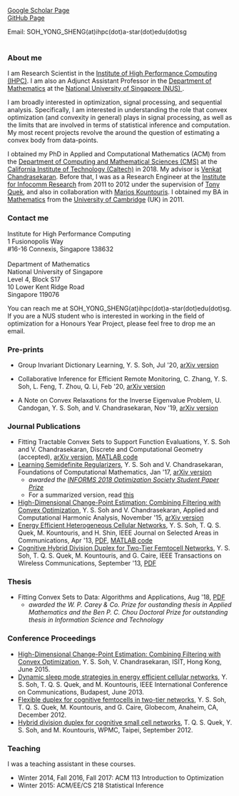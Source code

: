 
<a href="https://scholar.google.com/citations?user=OPntcXsAAAAJ&hl=en">Google Scholar Page</a> <br>
<a href="https://github.com/yssoh">GitHub Page</a> <br>

Email: SOH_YONG_SHENG(at)ihpc(dot)a-star(dot)edu(dot)sg <br><br>


### About me

I am Research Scientist in the <a href="http://www.a-star.edu.sg/ihpc">Institute of High Performance Computing (IHPC)</a>.  I am also an Adjunct Assistant Professor in the <a href="https://www.math.nus.edu.sg/"> Department of Mathematics</a> at the <a href="http://nus.edu.sg/"> National University of Singapore (NUS) </a>.  

I am broadly interested in optimization, signal processing, and sequential analysis.  Specifically, I am interested in understanding the role that convex optimization (and convexity in general) plays in signal processing, as well as the limits that are involved in terms of statistical inference and computation.  My most recent projects revolve the around the question of estimating a convex body from data-points.

I obtained my PhD in Applied and Computational Mathematics (ACM) from the <a href = "http://www.cms.caltech.edu/">Department of Computing and Mathematical Sciences (CMS)</a> at the <a href="http://www.caltech.edu/">California Institute of Technology (Caltech)</a> in 2018. My advisor is <a href="http://users.cms.caltech.edu/~venkatc/">Venkat Chandrasekaran</a>.  Before that, I was as a Research Engineer at the <a href = "http://www.i2r.a-star.edu.sg/">Institute for Infocomm Research</a> from 2011 to 2012 under the supervision of <a href="http://people.sutd.edu.sg/~tonyquek/">Tony Quek</a>, and also in collaboration with <a href = "http://scholar.google.com/citations?user=QG9iXtUAAAAJ&hl=en">Marios Kountouris</a>.  I obtained my BA in <a href = "http://www.maths.cam.ac.uk/">Mathematics</a> from the <a href = "http://www.cam.ac.uk/">University of Cambridge</a> (UK) in 2011.

### Contact me
Institute for High Performance Computing<br>
1 Fusionopolis Way <br>
#16-16 Connexis, Singapore 138632 <br><br>
Department of Mathematics <br>
National University of Singapore <br>
Level 4, Block S17 <br>
10 Lower Kent Ridge Road <br>
Singapore 119076

You can reach me at SOH_YONG_SHENG(at)ihpc(dot)a-star(dot)edu(dot)sg.  If you are a NUS student who is interested in working in the field of optimization for a Honours Year Project, please feel free to drop me an email.

### Pre-prints

* Group Invariant Dictionary Learning, Y. S. Soh, Jul '20, <a href = "https://arxiv.org/abs/2007.07550">arXiv version</a>  

* Collaborative Inference for Efficient Remote Monitoring, C. Zhang, Y. S. Soh, L. Feng, T. Zhou, Q. Li, Feb '20, <a href = "https://arxiv.org/abs/2002.04759">arXiv version</a>

* A Note on Convex Relaxations for the Inverse Eigenvalue Problem, U. Candogan, Y. S. Soh, and V. Chandrasekaran, Nov '19, <a href = "https://arxiv.org/abs/1911.02225">arXiv version</a>

### Journal Publications

* Fitting Tractable Convex Sets to Support Function Evaluations, Y. S. Soh and V. Chandrasekaran, Discrete and Computational Geometry (accepted), <a href = "http://arxiv.org/abs/1903.04194">arXiv version</a>, <a href = "http://github.com/yssoh/cvxreg">MATLAB code</a>
* <a href = "http://link.springer.com/article/10.1007/s10208-018-9386-z">Learning Semidefinite Regularizers</a>, Y. S. Soh and V. Chandrasekaran, Foundations of Computational Mathematics, Jan '17, <a href = "http://arxiv.org/abs/1701.01207">arXiv version</a>
    * <i>awarded the <a href ="http://www.informs.org/Recognizing-Excellence/Community-Prizes/Optimization-Society/Optimization-Society-Student-Paper-Prize">INFORMS 2018 Optimization Society Student Paper Prize</a></i>
    * For a summarized version, read <a href = "https://github.com/yssoh/informs18_sdpdl/raw/master/informs18_sdpdl.pdf">this</a>
* <a href = "https://www.sciencedirect.com/science/article/pii/S1063520315001542">High-Dimensional Change-Point Estimation: Combining Filtering with Convex Optimization</a>, Y. S. Soh and V. Chandrasekaran, Applied and Computational Harmonic Analysis, November '15, <a href = "http://arxiv.org/abs/1412.3731">arXiv version</a>
* <a href = "https://ieeexplore.ieee.org/document/6502479">Energy Efficient Heterogeneous Cellular Networks</a>, Y. S. Soh, T. Q. S. Quek, M. Kountouris, and H. Shin, IEEE Journal on Selected Areas in Communications, Apr '13, <a href = "SQKS_JSAC13.pdf">PDF</a>, <a href = "http://github.com/yssoh/green_hcn">MATLAB code</a>
* <a href = "https://ieeexplore.ieee.org/xpl/articleDetails.jsp?arnumber=6594782">Cognitive Hybrid Division Duplex for Two-Tier Femtocell Networks</a>, Y. S. Soh, T. Q. S. Quek, M. Kountouris, and G. Caire, IEEE Transactions on Wireless Communications, September '13, <a href = "SQKC_TWC13.pdf">PDF</a>

### Thesis

* Fitting Convex Sets to Data: Algorithms and Applications, Aug '18, <a href = "http://thesis.library.caltech.edu/11208/1/YongSheng_Soh_2019.pdf">PDF</a>
    * <i>awarded the W. P. Carey & Co. Prize for oustanding thesis in Applied Mathematics and the Ben P. C. Chou Doctoral Prize for outstanding thesis in Information Science and Technology</i>

### Conference Proceedings

* <a href = "http://ieeexplore.ieee.org/xpls/abs_all.jsp?arnumber=7282435&tag=1"> High-Dimensional Change-Point Estimation: Combining Filtering with Convex Optimization</a>, Y. S. Soh, V. Chandrasekaran, ISIT, Hong Kong, June 2015.
* <a href = "http://ieeexplore.ieee.org/xpls/abs_all.jsp?arnumber=6655024&tag=1">Dynamic sleep mode strategies in energy efficient cellular networks</a>, Y. S. Soh, T. Q. S. Quek, and M. Kountouris, IEEE International Conference on Communications, Budapest, June 2013.
* <a href="http://ieeexplore.ieee.org/xpls/abs_all.jsp?arnumber=6503443">Flexible duplex for cognitive femtocells in two-tier networks</a>, Y. S. Soh, T. Q. S. Quek, M. Kountouris, and G. Caire, Globecom, Anaheim, CA, December 2012.
* <a href = "http://ieeexplore.ieee.org/xpls/abs_all.jsp?arnumber=6398710">Hybrid division duplex for cognitive small cell networks</a>, T. Q. S. Quek, Y. S. Soh, and M. Kountouris, WPMC, Taipei, September 2012.

### Teaching
I was a teaching assistant in these courses.
- Winter 2014, Fall 2016, Fall 2017: ACM 113 Introduction to Optimization
- Winter 2015: ACM/EE/CS 218 Statistical Inference

